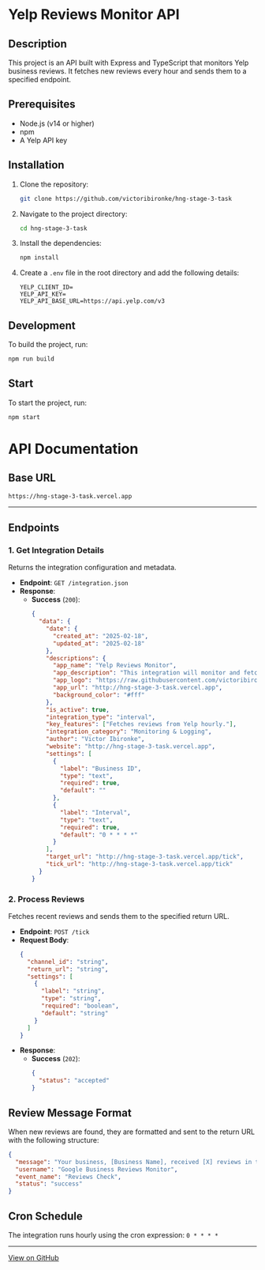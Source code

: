 # Yelp Reviews Monitor API

## Description

This project is an API built with Express and TypeScript that monitors Yelp business reviews. It fetches new reviews every hour and sends them to a specified endpoint.

## Prerequisites

- Node.js (v14 or higher)
- npm
- A Yelp API key

## Installation

1. Clone the repository:
   ```sh
   git clone https://github.com/victoribironke/hng-stage-3-task
   ```
2. Navigate to the project directory:
   ```sh
   cd hng-stage-3-task
   ```
3. Install the dependencies:
   ```sh
   npm install
   ```
4. Create a `.env` file in the root directory and add the following details:
   ```plaintext
   YELP_CLIENT_ID=
   YELP_API_KEY=
   YELP_API_BASE_URL=https://api.yelp.com/v3
   ```

## Development

To build the project, run:

```sh
npm run build
```

## Start

To start the project, run:

```sh
npm start
```

# API Documentation

## Base URL

```plaintext
https://hng-stage-3-task.vercel.app
```

---

## Endpoints

### 1. **Get Integration Details**

Returns the integration configuration and metadata.

- **Endpoint**: `GET /integration.json`
- **Response**:
  - **Success** (`200`):
    ```json
    {
      "data": {
        "date": {
          "created_at": "2025-02-18",
          "updated_at": "2025-02-18"
        },
        "descriptions": {
          "app_name": "Yelp Reviews Monitor",
          "app_description": "This integration will monitor and fetch reviews from Yelp left by the customers every hour.",
          "app_logo": "https://raw.githubusercontent.com/victoribironke/hng-stage-3-task/refs/heads/master/logo.png",
          "app_url": "http://hng-stage-3-task.vercel.app",
          "background_color": "#fff"
        },
        "is_active": true,
        "integration_type": "interval",
        "key_features": ["Fetches reviews from Yelp hourly."],
        "integration_category": "Monitoring & Logging",
        "author": "Victor Ibironke",
        "website": "http://hng-stage-3-task.vercel.app",
        "settings": [
          {
            "label": "Business ID",
            "type": "text",
            "required": true,
            "default": ""
          },
          {
            "label": "Interval",
            "type": "text",
            "required": true,
            "default": "0 * * * *"
          }
        ],
        "target_url": "http://hng-stage-3-task.vercel.app/tick",
        "tick_url": "http://hng-stage-3-task.vercel.app/tick"
      }
    }
    ```

### 2. **Process Reviews**

Fetches recent reviews and sends them to the specified return URL.

- **Endpoint**: `POST /tick`
- **Request Body**:
  ```json
  {
    "channel_id": "string",
    "return_url": "string",
    "settings": [
      {
        "label": "string",
        "type": "string",
        "required": "boolean",
        "default": "string"
      }
    ]
  }
  ```
- **Response**:
  - **Success** (`202`):
    ```json
    {
      "status": "accepted"
    }
    ```

## Review Message Format

When new reviews are found, they are formatted and sent to the return URL with the following structure:

```json
{
  "message": "Your business, [Business Name], received [X] reviews in the last hour.\n\n⭐ [Author] left a [Rating] star rating with a review that says: '[Review Text]'.",
  "username": "Google Business Reviews Monitor",
  "event_name": "Reviews Check",
  "status": "success"
}
```

## Cron Schedule

The integration runs hourly using the cron expression: `0 * * * *`

---

[View on GitHub](https://github.com/victoribironke/hng-stage-3-task)

